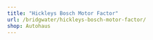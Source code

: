 ```yaml
---
title: "Hickleys Bosch Motor Factor"
url: /bridgwater/hickleys-bosch-motor-factor/
shop: Autohaus
---
```

